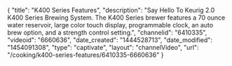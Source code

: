 {
    "title": "K400 Series Features",
    "description": "Say Hello To Keurig 2.0 K400 Series Brewing System. The K400 Series brewer features a 70 ounce water reservoir, large color touch display, programmable clock, an auto brew option, and a strength control setting.",
    "channelid": "6410335",
    "videoid": "6660636",
    "date_created": "1444528713",
    "date_modified": "1454091308",
    "type": "captivate",
    "layout": "channelVideo",
    "url": "\/cooking\/k400-series-features\/6410335-6660636"
}
